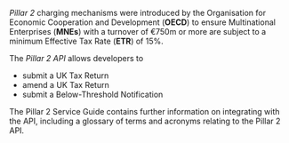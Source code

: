*Pillar 2* charging mechanisms were introduced by the Organisation for Economic Cooperation and Development (**OECD**) to ensure Multinational Enterprises (**MNEs**) with a turnover of €750m or more are subject to a minimum Effective Tax Rate (**ETR**) of 15%.

The *Pillar 2 API* allows developers to 
 - submit a UK Tax Return
 - amend a UK Tax Return
 - submit a Below-Threshold Notification

The Pillar 2 Service Guide contains further information on integrating with the API, including a glossary of terms and acronyms relating to the Pillar 2 API.

